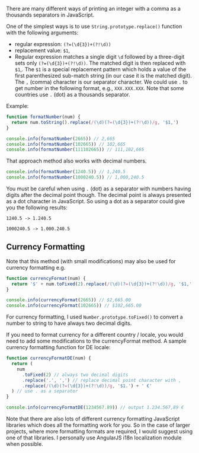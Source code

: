 There are many different ways of printing an integer with a comma as a thousands separators in JavaScript.

One of the simplest ways is to use `String.prototype.replace()` function with the following arguments:

- regular expression: `(?=(\d{3})+(?!\d))`
- replacement value: `$1`,
- Regular expression matches a single digit `\d` followed by a three-digit sets only `(?=(\d{3})+(?!\d))`. The matched digit is then replaced with `$1`,. 
The `$1` is a special replacement pattern which holds a value of the first parenthesized sub-match string (in our case it is the matched digit). 
The `,` (comma) character is our separator character. 
We could use `.` to get number in the following format, e.g., `XXX.XXX.XXX`. Note that some countries use `.` (dot) as a thousands separator.

Example:
```javascript
function formatNumber(num) {
  return num.toString().replace(/(\d)(?=(\d{3})+(?!\d))/g, '$1,')
}

console.info(formatNumber(2665)) // 2,665
console.info(formatNumber(102665)) // 102,665
console.info(formatNumber(111102665)) // 111,102,665
```

That approach method also works with decimal numbers.

```javascript
console.info(formatNumber(1240.5)) // 1,240.5
console.info(formatNumber(1000240.5)) // 1,000,240.5
```

You must be careful when using `.` (dot) as a separator with numbers having digits after the decimal point though. The decimal point is always presented as a dot character in JavaScript. So using a dot as a separator could give you the following results:

```
1240.5 -> 1.240.5

1000240.5 -> 1.000.240.5
```

## Currency Formatting

Note that this method (with small modifications) may also be used for currency formatting e.g.

```javascript
function currencyFormat(num) {
  return '$' + num.toFixed(2).replace(/(\d)(?=(\d{3})+(?!\d))/g, '$1,')
}

console.info(currencyFormat(2665)) // $2,665.00
console.info(currencyFormat(102665)) // $102,665.00
```

For currency formatting, I used `Number.prototype.toFixed()` to convert a number to string to have always two decimal digits.

If you need to format currency for a different country / locale, you would need to add some modifications to the currencyFormat method. A sample currency formatting function for DE locale:

```javascript
function currencyFormatDE(num) {
  return (
    num
      .toFixed(2) // always two decimal digits
      .replace('.', ',') // replace decimal point character with ,
      .replace(/(\d)(?=(\d{3})+(?!\d))/g, '$1.') + ' €'
  ) // use . as a separator
}

console.info(currencyFormatDE(1234567.89)) // output 1.234.567,89 €
```

Note that there are also lots of different currency formatting JavaScript libraries which does all the formatting work for you. So in the case of larger projects, where more formatting formats are required, I would suggest using one of that libraries. I personally use AngularJS i18n localization module when possible.
